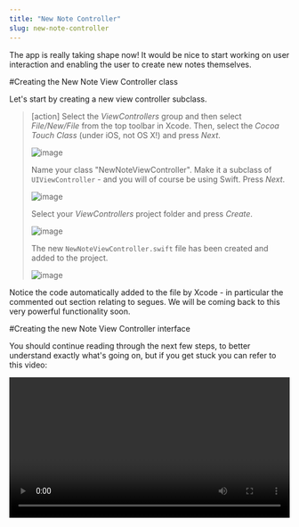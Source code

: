 ```yaml
---
title: "New Note Controller"
slug: new-note-controller
---
```


The app is really taking shape now! It would be nice to start working on user interaction and enabling the user to create new notes themselves.

#Creating the New Note View Controller class

Let's start by creating a new view controller subclass.

> [action]
> Select the *ViewControllers* group and then select *File/New/File* from the top toolbar in Xcode. Then, select the *Cocoa Touch Class* (under iOS, not OS X!) and press *Next*.
>
> ![image](new_controller_1.png)
>
> Name your class "NewNoteViewController". Make it a subclass of `UIViewController` - and you will of course be using Swift. Press *Next*.
>
> ![image](new_controller_2.png)
>
> Select your *ViewControllers* project folder and press *Create*.
>
> ![image](new_controller_3.png)
>
> The new `NewNoteViewController.swift` file has been created and added to the project.
>
> ![image](new_controller_4.png)

Notice the code automatically added to the file by Xcode - in particular the commented out section relating to segues. We will be coming back
to this very powerful functionality soon.

#Creating the new Note View Controller interface

You should continue reading through the next few steps, to better understand exactly what's going on, but if you get stuck you can refer to this video:

<video width="100%" controls>
  <source src="https://s3.amazonaws.com/mgwu-misc/SA2015/AddViewControllerAndSetUpNavigation.mp4" type="video/mp4">

Now let's connect the new view controller to `Main.storyboard` so users can create their own notes.

> [action]
> 1. Open `Main.storyboard` and drag in a `View Controller` from the object library.  
> 2. Assign *Custom Class* identifier to *NewNoteViewController* so it'll use the Swift file we just created above. This should also change this view controller's name to "New Note View Controller" in the *Document Outline*.
>
> ![image](new_controller_5.png)

#Navigation

Now let's give our navigation bar on the *NotesViewController* a title and insert an add button to allow users to create a new note. When this button is pressed the app will navigate to our *NewNoteViewController*.

> [action]
> Select *NotesViewController* in Interface Builder, then select the `Navigation Item`, ensure you have the *Attributes Inspector* open, and change the name in the *Title* field to "Dashboard".

>
> ![image](navigation_item_1.png)
>
> 1. Find `Bar Button Item` in the *Objects Library*.
> 2. Drag this new bar button item to the top left of the navigation item in your Dashboard.
> 3. Select this newly created bar button item and change the *Identifier* to *Add*.
>
> ![image](navigation_item_2.png)

Great! Now how do we connect the *Add* button to the *NewNoteViewController*?  

Segue to the rescue!

#Segues

A segue is a smooth transition. (Pronounced SEG-way, to avoid that awkward interview moment.) Segues allow you to easily create transitions from one view controller to another. You will be happy to know they are nice and easy to use.

Let's try one out right now and connect our '+' button to the *NewNoteViewController*.

> [action]
> Select the *Add* Bar Button Item then *Ctrl-Drag* this to the *NewNoteViewController*.
>
> ![image](add_create_segue_1.png)

You will be presented with an additional dialog of segue types: for now we are going to use *Show*.  This will push the *NewNoteViewController* to the top of the navigation stack.

![image](action_segue_1.png)

It's useful to add an *Identifier* to our segue. It comes in handy when you want to perform actions based upon the segue identifier, like Save, Add, or Delete.

Let's add an identifier to our new segue.

> [action]
> 1. Select the segue.
> 2. Open the *Attributes Inspector* and set the segue's identifier to *Add*
>
> ![image](add_segue_identifier.png)
>

Feel free to move your controllers around your storyboard so everything lines up just how you like it :)

OK, time to Run the App!

Wooo Hoo! You can select the + and the app will now *segue* into our new note view controller.

![image](screen_dashboard.png) ![image](screen_new_note.png)

#New Note Navigation Options

Let's add some traditional navigation options to our *NewNoteViewController*. What actions would a user typically want to do?
Well....

- Cancel
- Save

Those look like a good start.  See if you can implement the following by yourself:

> [action]
>
> 1. Add a `Navigation Item` from the Object library to the *NewNoteViewController* in Interface Builder
> 2. Change the name of the *NewNoteViewController* in Interface Builder "Add New Note"
> 3. Add a *Cancel* `Bar Button Item` on the left hand side of the bar.
> 4. Add a *Save* `Bar Button Item` on the right hand side of the bar.

Here's a possible solution:

> [solution]
> You need to set the button identifiers.
>
This should look as follows:
>
> ![image](new_note_bar.png)
>

Awesome! You have some buttons ready. But what should they be connected to?

Well, you could create some new methods for each action in the *NewNoteViewController*. However, we are going to look at using *unwindToSegue* to
help manage our navigation stack, centralize our action functions, and reduce code.

#What is unwindToSegue

As the name suggests, it will 'unwind' the current stack. Remember when our *NewNoteViewController* was moved to the front after we pressed the + button? This will perform the opposite and return our root *NotesViewController* to the front. A segue will be used to transition between scenes. We can use the segue identifier to let us know which actions we need to perform.

Let's add this function and segue our new bar button items.

> [action]
> Open `NotesViewController.swift` and add the following function to the class.
>
    @IBAction func unwindToSegue(segue: UIStoryboardSegue) {
>
        if let identifier = segue.identifier {
            print("Identifier \(identifier)")
        }
    }
>
>
Now drag both the *Cancel* and *Save* bar buttons in *NewNoteViewController* to the *Exit* Icon.  You will be presented with a popup to select the `IBAction` to connect to.
>
> ![image](unwind_connection_baritems.png)
> ![image](popup_unwindtosegue.png)

You should now see the segues in the `Notes View Controller` outline.

![image](unwind_segue_selection.png)

> [action]
> Select the first segue in the list. This will be the *Cancel* `Bar Button Item` connection.
> Open the *Attributes Inspector* and set the identifier to 'Cancel'.
> Select the next segue in the list and give it an identifier of 'Save'.

Run your App!

Go ahead and click the *Add* button to add a new note. Then hit *cancel*. Click add again, then hit *save.*  Then take a look at your console output in the debug window.
You can see we now know which buttons are being pressed! It's good to get a feel for the flow of your app.

![image](debug_identifiers.png)

When the user hits *Cancel* we don't really need to do anything. However, when they *Save*, we want to add a new Note.  Before we tackle user
input, let's ensure our process to save works.

#Creating Data

First of all, we are going to create a new note in our *NewNoteViewController*. We will do this in our `prepareForSegue` function. This code block was auto-generated by Xcode and commented out.

> [action]
> Open `NewNoteViewController.swift`.
> 1. Add a variable to the class to hold our new Note.
> 2. Uncomment the `prepareForSegue` function and set up a dummy Note with a little bit of content.
> Hint: Look at `viewDidLoad` in *NotesViewController* to see this process.

Here's a possible solution:

> [solution]
> Adding a note variable:
>
    class NewNoteViewController: UIViewController {
        var currentNote: Note?
>
> Creating a new note and populating with dummy content:
>
    override func prepareForSegue(segue: UIStoryboardSegue, sender: AnyObject?) {
        // Get the new view controller using segue.destinationViewController.
        // Pass the selected object to the new view controller.
>
        currentNote = Note()
        currentNote!.title   = "Super Simple New Note"
        currentNote!.content = "Yet More Content"
    }
>

#Saving Data

Great. Now whenever you navigate to *Add New Note*, a new note will be created. However, once you exit this controller the note will be lost and forgotten about. We need something to grab this note data and save it when the user presses the *Save* button.
We've already seen that we are alerted through our `unwindSegue` when the *Add* action is performed. So let's look there.

> [action]
> Open `NotesViewController.swift` and locate the `unwindToSegue` function.  Modify your code as follows:
>
if let identifier = segue.identifier {
>  
      do {
        let realm = try Realm()
>    
        switch identifier {
>    
        case "Save":
          // 1
          let source = segue.sourceViewController as! NewNoteViewController
          try realm.write() {
            realm.add(source.currentNote!)
          }
>    
        default:
          print("No one loves \(identifier)")
>    
        }
>    
        // 2
        notes = realm.objects(Note).sorted("modificationDate", ascending: false)
      } catch {
        print("handle error")
      }
    }

You are using a switch statement here, and I know what you're thinking. Normally for only one case, you would use an `if` statement, right? However, we will be expanding this `switch` statement with additional use cases.
As it stands, we have just added support for our *Save Action*.

Take a look at the numbered comments in the code. Here's what they mean:
1. We need to grab a reference to the outgoing controller, which in this case is our *NewNoteViewController*. We do this to gain access to the `currentNote` variable that holds the new Note object.
2. Realm allows for advanced sorting and query functionality for its stored objects. Previously, we just grabbed all note objects without any regard for order. This change makes the app more useful and orders by the most recent `modificationDate`.

Before you run the app, let's tidy up the `viewDidLoad()` function in *NotesViewController*. Previously, you added test code to create a new Note every time the app is run.  Time to tidy this code up now.

> [action]
> Modify your `viewDidLoad()` method to read as follows:
>
      override func viewDidLoad() {
        super.viewDidLoad()
        tableView.dataSource = self
>
        do {
          let realm = try Realm()
          notes = realm.objects(Note).sorted("modificationDate", ascending: false)
        } catch {
          print("handle error")
        }
      }
>

Run the app! You will notice it's still filled with all the previously added notes - time to reset everything.

> [action]
> With the simulator in focus, select *iOS Simulator\Reset Content and Settings...* then quit the simulator.

Run the app again! This time your table view should be empty.

> [action]
> Select *Add* and then *Save*.

Woo hoo, the app should now return to the Dashboard and you will see the note has been added. Good work.

#Adding the Table View Delegate

We touched upon the table view delegate in the *Introduction To Table Views* chapter, but we didn't implement it at the time as it wasn't required at that point. However, now would be a great time to add an `extension` to the *NotesViewController* to implement this delegate so we can handle editing of an existing row or deletion of a row.

> [action]
> Open `NotesViewController.swift` and add the following code to the end of your file:
>
extension NotesViewController {
>
      override func tableView(tableView: UITableView, didSelectRowAtIndexPath indexPath: NSIndexPath) {
        //1
        //selectedNote = notes[indexPath.row]    
>
        // 2
        //self.performSegueWithIdentifier("ShowExistingNote", sender: self)    
      }
>      
      // 3
      override func tableView(tableView: UITableView, canEditRowAtIndexPath indexPath: NSIndexPath) -> Bool {
        return true
      }
>      
      // 4
      override func tableView(tableView: UITableView, commitEditingStyle editingStyle: UITableViewCellEditingStyle, forRowAtIndexPath indexPath: NSIndexPath) {
        if editingStyle == .Delete {
          let note = notes[indexPath.row] as Object
>          
          do {
            let realm = try Realm()
            try realm.write() {
              realm.delete(note)
            }
>           
            notes = realm.objects(Note).sorted("modificationDate", ascending: false)
          } catch {
            print("handle error")
          }
        }
      }
>      
    }

So what is going on here? Remember you can Alt-Click on a function to quickly get an overview of what it does.

The first function informs us that a row has been selected. You will notice these lines have been commented out.

*Comment Review*

1. When a note has been selected, we want to assign this note to a variable for easy access. When a row is selected, the row index is passed as a parameter so we can grab the correct note object using the subscript syntax.

2. We will be performing a segue to a *NoteDisplayViewController* (you will add this soon) that will display the selected note.

> [action]
> Can you add a `selectedNote` variable to the class to store the selected Note?
> **Hint** you need to uncomment the first commented line so the `selectedNote` can be assigned.

Before you set up the Note Display View Controller, let's look at 3 and 4.

3. This function is used to check if a row can be edited. In our app we would always like this behavior, so it will always return true.
4. This function is activated when you left swipe your table view to enter edit mode and are presented with the option to *Delete* the selected row.

#Setting The Delegate

Finally, lets set the delegate.

> [action]
> See if you can add the `delegate` yourself. It's very similar to setting the `dataSource` and can come straight after this code.

Here's the solution:

> [solution]
> Add the new line below where you assigned the `dataSource` in the `viewDidLoad` function:
>
    tableView.dataSource = self
    tableView.delegate = self

Great! Your Notes app has progressed nicely. You can now perform note management actions and have implemented the table view delegate.  

Time to move on and create a new controller to display the contents of a note and allow us to modify the contents.
